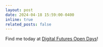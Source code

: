```yaml
---
layout: post
date: 2024-04-18 15:59:00-0400
inline: true
related_posts: false
---
```


Find me today at [Digital Futures Open Days](https://www.digitalfutures.kth.se/event/digital-futures-open-research-days-on-april-18-19-2024-2/)!
